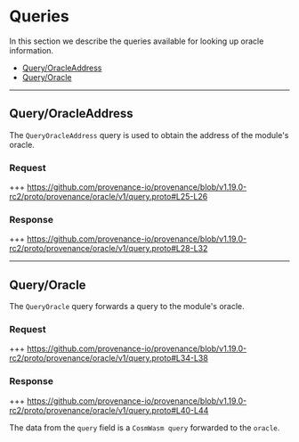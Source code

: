 <!--
order: 4
-->

# Queries

In this section we describe the queries available for looking up oracle information.

<!-- TOC 2 -->
  - [Query/OracleAddress](#queryoracleaddress)
  - [Query/Oracle](#queryoracle)

---
## Query/OracleAddress
The `QueryOracleAddress` query is used to obtain the address of the module's oracle.

### Request

+++ https://github.com/provenance-io/provenance/blob/v1.19.0-rc2/proto/provenance/oracle/v1/query.proto#L25-L26

### Response

+++ https://github.com/provenance-io/provenance/blob/v1.19.0-rc2/proto/provenance/oracle/v1/query.proto#L28-L32


---
## Query/Oracle
The `QueryOracle` query forwards a query to the module's oracle.

### Request

+++ https://github.com/provenance-io/provenance/blob/v1.19.0-rc2/proto/provenance/oracle/v1/query.proto#L34-L38

### Response

+++ https://github.com/provenance-io/provenance/blob/v1.19.0-rc2/proto/provenance/oracle/v1/query.proto#L40-L44

The data from the `query` field is a `CosmWasm query` forwarded to the `oracle`. 
